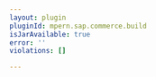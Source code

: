 ```yaml
---
layout: plugin
pluginId: mpern.sap.commerce.build
isJarAvailable: true
error: ''
violations: []

---
```

